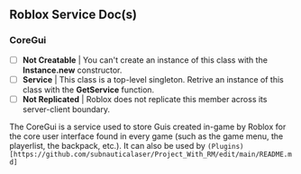## Roblox Service Doc(s)

### CoreGui

- [ ] **Not Creatable** | You can't create an instance of this class with the **Instance.new** constructor.
- [ ] **Service** | This class is a top-level singleton. Retrive an instance of this class with the **GetService** function.
- [ ] **Not Replicated** | Roblox does not replicate this member across its server-client boundary.

The CoreGui is a service used to store
Guis created in-game by Roblox for the
core user interface found in every game
(such as the game menu, the playerlist, the backpack, etc.). It can also be used by
`(Plugins)[https://github.com/subnauticalaser/Project_With_RM/edit/main/README.md]`
